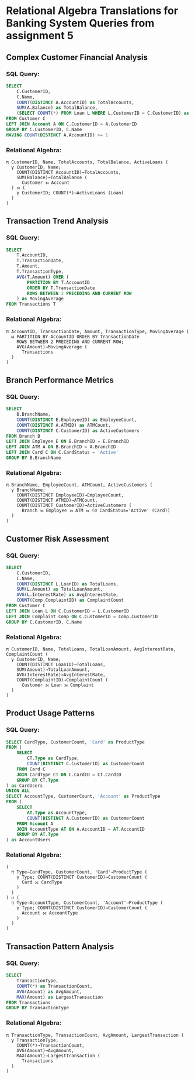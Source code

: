 # Relational Algebra Translations for Banking System Queries from assignment 5
    

## Complex Customer Financial Analysis

### SQL Query:
```sql
SELECT 
    C.CustomerID,
    C.Name,
    COUNT(DISTINCT A.AccountID) as TotalAccounts,
    SUM(A.Balance) as TotalBalance,
    (SELECT COUNT(*) FROM Loan L WHERE L.CustomerID = C.CustomerID) as ActiveLoans
FROM Customer C
LEFT JOIN Account A ON C.CustomerID = A.CustomerID
GROUP BY C.CustomerID, C.Name
HAVING COUNT(DISTINCT A.AccountID) >= 1
```

### Relational Algebra:
```
π CustomerID, Name, TotalAccounts, TotalBalance, ActiveLoans (
  γ CustomerID, Name; 
    COUNT(DISTINCT AccountID)→TotalAccounts, 
    SUM(Balance)→TotalBalance (
      Customer ⟕ Account
  ) ⟕ (
    γ CustomerID; COUNT(*)→ActiveLoans (Loan)
  )
)
```

## Transaction Trend Analysis

### SQL Query:
```sql
SELECT 
    T.AccountID,
    T.TransactionDate,
    T.Amount,
    T.TransactionType,
    AVG(T.Amount) OVER (
        PARTITION BY T.AccountID 
        ORDER BY T.TransactionDate 
        ROWS BETWEEN 2 PRECEDING AND CURRENT ROW
    ) as MovingAverage
FROM Transactions T
```

### Relational Algebra:
```
π AccountID, TransactionDate, Amount, TransactionType, MovingAverage (
  ω PARTITION BY AccountID ORDER BY TransactionDate 
    ROWS BETWEEN 2 PRECEDING AND CURRENT ROW; 
    AVG(Amount)→MovingAverage (
      Transactions
  )
)
```

## Branch Performance Metrics

### SQL Query:
```sql
SELECT 
    B.BranchName,
    COUNT(DISTINCT E.EmployeeID) as EmployeeCount,
    COUNT(DISTINCT A.ATMID) as ATMCount,
    COUNT(DISTINCT C.CustomerID) as ActiveCustomers
FROM Branch B
LEFT JOIN Employee E ON B.BranchID = E.BranchID
LEFT JOIN ATM A ON B.BranchID = A.BranchID
LEFT JOIN Card C ON C.CardStatus = 'Active'
GROUP BY B.BranchName
```

### Relational Algebra:
```
π BranchName, EmployeeCount, ATMCount, ActiveCustomers (
  γ BranchName; 
    COUNT(DISTINCT EmployeeID)→EmployeeCount,
    COUNT(DISTINCT ATMID)→ATMCount,
    COUNT(DISTINCT CustomerID)→ActiveCustomers (
      Branch ⟕ Employee ⟕ ATM ⟕ (σ CardStatus='Active' (Card))
  )
)
```

## Customer Risk Assessment

### SQL Query:
```sql
SELECT 
    C.CustomerID,
    C.Name,
    COUNT(DISTINCT L.LoanID) as TotalLoans,
    SUM(L.Amount) as TotalLoanAmount,
    AVG(L.InterestRate) as AvgInterestRate,
    COUNT(Comp.ComplaintID) as ComplaintCount
FROM Customer C
LEFT JOIN Loan L ON C.CustomerID = L.CustomerID
LEFT JOIN Complaint Comp ON C.CustomerID = Comp.CustomerID
GROUP BY C.CustomerID, C.Name
```

### Relational Algebra:
```
π CustomerID, Name, TotalLoans, TotalLoanAmount, AvgInterestRate, ComplaintCount (
  γ CustomerID, Name;
    COUNT(DISTINCT LoanID)→TotalLoans,
    SUM(Amount)→TotalLoanAmount,
    AVG(InterestRate)→AvgInterestRate,
    COUNT(ComplaintID)→ComplaintCount (
      Customer ⟕ Loan ⟕ Complaint
  )
)
```

## Product Usage Patterns

### SQL Query:
```sql
SELECT CardType, CustomerCount, 'Card' as ProductType
FROM (
    SELECT 
        CT.Type as CardType,
        COUNT(DISTINCT C.CustomerID) as CustomerCount
    FROM Card C
    JOIN CardType CT ON C.CardID = CT.CardID
    GROUP BY CT.Type
) as CardUsers
UNION ALL
SELECT AccountType, CustomerCount, 'Account' as ProductType
FROM (
    SELECT 
        AT.Type as AccountType,
        COUNT(DISTINCT A.CustomerID) as CustomerCount
    FROM Account A
    JOIN AccountType AT ON A.AccountID = AT.AccountID
    GROUP BY AT.Type
) as AccountUsers
```

### Relational Algebra:
```
(
  π Type→CardType, CustomerCount, 'Card'→ProductType (
    γ Type; COUNT(DISTINCT CustomerID)→CustomerCount (
      Card ⟗ CardType
    )
  )
) ∪ (
  π Type→AccountType, CustomerCount, 'Account'→ProductType (
    γ Type; COUNT(DISTINCT CustomerID)→CustomerCount (
      Account ⟗ AccountType
    )
  )
)
```

## Transaction Pattern Analysis

### SQL Query:
```sql
SELECT 
    TransactionType,
    COUNT(*) as TransactionCount,
    AVG(Amount) as AvgAmount,
    MAX(Amount) as LargestTransaction
FROM Transactions
GROUP BY TransactionType
```

### Relational Algebra:
```
π TransactionType, TransactionCount, AvgAmount, LargestTransaction (
  γ TransactionType;
    COUNT(*)→TransactionCount,
    AVG(Amount)→AvgAmount,
    MAX(Amount)→LargestTransaction (
      Transactions
  )
)
``` 
